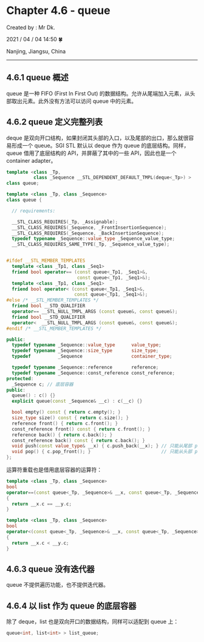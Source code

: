 # Chapter 4.6 - queue

Created by : Mr Dk.

2021 / 04 / 04 14:50 🍀

Nanjing, Jiangsu, China

---

## 4.6.1 queue 概述

queue 是一种 FIFO (First In First Out) 的数据结构。允许从尾端加入元素，从头部取出元素。此外没有方法可以访问 queue 中的元素。

## 4.6.2 queue 定义完整列表

deque 是双向开口结构，如果封闭其头部的入口，以及尾部的出口，那么就很容易形成一个 queue。SGI STL 默认以 deque 作为 queue 的底层结构。同样，queue 借用了底层结构的 API，并屏蔽了其中的一些 API，因此也是一个 container adapter。

```c++
template <class _Tp,
          class _Sequence __STL_DEPENDENT_DEFAULT_TMPL(deque<_Tp>) >
class queue;
```

```c++
template <class _Tp, class _Sequence>
class queue {

  // requirements:

  __STL_CLASS_REQUIRES(_Tp, _Assignable);
  __STL_CLASS_REQUIRES(_Sequence, _FrontInsertionSequence);
  __STL_CLASS_REQUIRES(_Sequence, _BackInsertionSequence);
  typedef typename _Sequence::value_type _Sequence_value_type;
  __STL_CLASS_REQUIRES_SAME_TYPE(_Tp, _Sequence_value_type);


#ifdef __STL_MEMBER_TEMPLATES
  template <class _Tp1, class _Seq1>
  friend bool operator== (const queue<_Tp1, _Seq1>&,
                          const queue<_Tp1, _Seq1>&);
  template <class _Tp1, class _Seq1>
  friend bool operator< (const queue<_Tp1, _Seq1>&,
                         const queue<_Tp1, _Seq1>&);
#else /* __STL_MEMBER_TEMPLATES */
  friend bool __STD_QUALIFIER
  operator== __STL_NULL_TMPL_ARGS (const queue&, const queue&);
  friend bool __STD_QUALIFIER
  operator<  __STL_NULL_TMPL_ARGS (const queue&, const queue&);
#endif /* __STL_MEMBER_TEMPLATES */

public:
  typedef typename _Sequence::value_type      value_type;
  typedef typename _Sequence::size_type       size_type;
  typedef          _Sequence                  container_type;

  typedef typename _Sequence::reference       reference;
  typedef typename _Sequence::const_reference const_reference;
protected:
  _Sequence c; // 底层容器
public:
  queue() : c() {}
  explicit queue(const _Sequence& __c) : c(__c) {}

  bool empty() const { return c.empty(); }
  size_type size() const { return c.size(); }
  reference front() { return c.front(); }
  const_reference front() const { return c.front(); }
  reference back() { return c.back(); }
  const_reference back() const { return c.back(); }
  void push(const value_type& __x) { c.push_back(__x); } // 只能从尾部 push
  void pop() { c.pop_front(); }                          // 只能从头部 pop
};
```

运算符重载也是借用底层容器的运算符：

```c++
template <class _Tp, class _Sequence>
bool
operator==(const queue<_Tp, _Sequence>& __x, const queue<_Tp, _Sequence>& __y)
{
  return __x.c == __y.c;
}

template <class _Tp, class _Sequence>
bool
operator<(const queue<_Tp, _Sequence>& __x, const queue<_Tp, _Sequence>& __y)
{
  return __x.c < __y.c;
}
```

## 4.6.3 queue 没有迭代器

queue 不提供遍历功能，也不提供迭代器。

## 4.6.4 以 list 作为 queue 的底层容器

除了 deque，list 也是双向开口的数据结构，同样可以适配到 queue 上：

```c++
queue<int, list<int> > list_queue;
```
